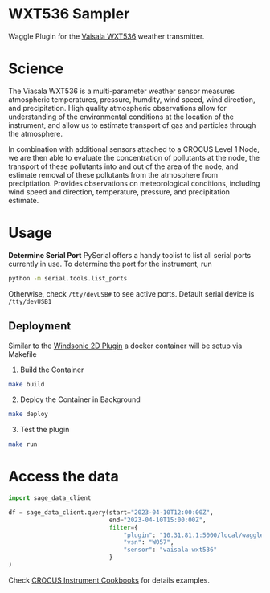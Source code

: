 # WXT536 Sampler
Waggle Plugin for the [Vaisala WXT536](https://www.vaisala.com/en/products/weather-environmental-sensors/weather-transmitter-wxt530-series#:~:text=Vaisala%20Weather%20Transmitter%20WXT530%20series,in%20a%20compact%2C%20affordable%20package) weather transmitter.
# Science
The Viasala WXT536 is a multi-parameter weather sensor measures atmospheric temperatures, pressure, humdity, wind speed, wind direction, and precipitation. High quality atmospheric observations allow for understanding of the environmental conditions at the location of the instrument, and allow us to estimate transport of gas and particles through the atmosphere.

In combination with additional sensors attached to a CROCUS Level 1 Node, we are then able to evaluate the concentration of pollutants at the node, the transport of these pollutants into and out of the area of the node, and estimate removal of these pollutants from the atmosphere from preciptiation. Provides observations on meteorological conditions, including wind speed and direction, temperature, pressure, and precipitation estimate. 

# Usage
__Determine Serial Port__
PySerial offers a handy toolist to list all serial ports currently in use. 
To determine the port for the instrument, run

```bash
python -m serial.tools.list_ports
```
Otherwise, check `/tty/devUSB#` to see active ports. Default serial device is `/tty/devUSB1`


## Deployment 

Similar to the [Windsonic 2D Plugin](https://github.com/nikhil003/windsonic) a docker container will be setup via Makefile 

1.  Build the Container
```bash
make build
```

2.  Deploy the Container in Background
```bash
make deploy
```

3.  Test the plugin
```bash
make run
``` 

# Access the data
```py
import sage_data_client

df = sage_data_client.query(start="2023-04-10T12:00:00Z",
                            end="2023-04-10T15:00:00Z", 
                            filter={
                                "plugin": "10.31.81.1:5000/local/waggle-wxt536",
                                "vsn": "W057",
                                "sensor": "vaisala-wxt536"
                            }
)

```

Check [CROCUS Instrument Cookbooks](https://crocus-urban.github.io/instrument-cookbooks/notebooks/crocus_level1_node/viasala_wxt536.html) for details examples.


